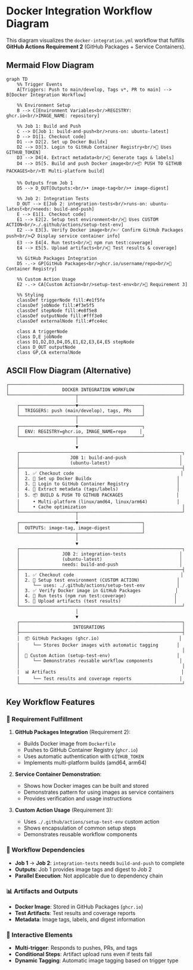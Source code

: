 # Docker Integration Workflow Diagram

This diagram visualizes the `docker-integration.yml` workflow that fulfills **GitHub Actions Requirement 2** (GitHub Packages + Service Containers).

## Mermaid Flow Diagram

```mermaid
graph TD
    %% Trigger Events
    A[Triggers: Push to main/develop, Tags v*, PR to main] --> B[Docker Integration Workflow]
    
    %% Environment Setup
    B --> C[Environment Variables<br/>REGISTRY: ghcr.io<br/>IMAGE_NAME: repository]
    
    %% Job 1: Build and Push
    C --> D[Job 1: build-and-push<br/>runs-on: ubuntu-latest]
    D --> D1[1. Checkout code]
    D1 --> D2[2. Set up Docker Buildx]
    D2 --> D3[3. Login to GitHub Container Registry<br/>🔑 Uses GITHUB_TOKEN]
    D3 --> D4[4. Extract metadata<br/>📝 Generate tags & labels]
    D4 --> D5[5. Build and push Docker image<br/>📦 PUSH TO GITHUB PACKAGES<br/>🏗️ Multi-platform build]
    
    %% Outputs from Job 1
    D5 --> D_OUT[Outputs:<br/>• image-tag<br/>• image-digest]
    
    %% Job 2: Integration Tests
    D_OUT --> E[Job 2: integration-tests<br/>runs-on: ubuntu-latest<br/>needs: build-and-push]
    E --> E1[1. Checkout code]
    E1 --> E2[2. Setup test environment<br/>🔧 Uses CUSTOM ACTION<br/>./.github/actions/setup-test-env]
    E2 --> E3[3. Verify Docker image<br/>✅ Confirm GitHub Packages push<br/>📋 Display service container info]
    E3 --> E4[4. Run tests<br/>🧪 npm run test:coverage]
    E4 --> E5[5. Upload artifacts<br/>📂 Test results & coverage]
    
    %% GitHub Packages Integration
    D5 -.-> GP[GitHub Packages<br/>ghcr.io/username/repo<br/>🏪 Container Registry]
    
    %% Custom Action Usage
    E2 -.-> CA[Custom Action<br/>setup-test-env<br/>🎯 Requirement 3]
    
    %% Styling
    classDef triggerNode fill:#e1f5fe
    classDef jobNode fill:#f3e5f5
    classDef stepNode fill:#e8f5e8
    classDef outputNode fill:#fff3e0
    classDef externalNode fill:#fce4ec
    
    class A triggerNode
    class D,E jobNode
    class D1,D2,D3,D4,D5,E1,E2,E3,E4,E5 stepNode
    class D_OUT outputNode
    class GP,CA externalNode
```

## ASCII Flow Diagram (Alternative)

```
┌─────────────────────────────────────────────────────────────────┐
│                    DOCKER INTEGRATION WORKFLOW                  │
└─────────────────────────┬───────────────────────────────────────┘
                          │
    ┌─────────────────────▼────────────────────────┐
    │  TRIGGERS: push (main/develop), tags, PRs    │
    └─────────────────────┬────────────────────────┘
                          │
    ┌─────────────────────▼────────────────────────┐
    │  ENV: REGISTRY=ghcr.io, IMAGE_NAME=repo     │
    └─────────────────────┬────────────────────────┘
                          │
                          ▼
    ┌─────────────────────────────────────────────────────────────┐
    │                   JOB 1: build-and-push                    │
    │                   (ubuntu-latest)                          │
    ├─────────────────────────────────────────────────────────────┤
    │  1. ✅ Checkout code                                        │
    │  2. 🔧 Set up Docker Buildx                                │
    │  3. 🔑 Login to GitHub Container Registry                  │
    │  4. 📝 Extract metadata (tags/labels)                      │
    │  5. 📦 BUILD & PUSH TO GITHUB PACKAGES                    │
    │     • Multi-platform (linux/amd64, linux/arm64)           │
    │     • Cache optimization                                    │
    └─────────────────────┬───────────────────────────────────────┘
                          │
    ┌─────────────────────▼────────────────────────┐
    │  OUTPUTS: image-tag, image-digest            │
    └─────────────────────┬────────────────────────┘
                          │
                          ▼
    ┌─────────────────────────────────────────────────────────────┐
    │                JOB 2: integration-tests                    │
    │                (ubuntu-latest)                             │
    │                needs: build-and-push                       │
    ├─────────────────────────────────────────────────────────────┤
    │  1. ✅ Checkout code                                        │
    │  2. 🎯 Setup test environment (CUSTOM ACTION)              │
    │     └── uses: ./.github/actions/setup-test-env            │
    │  3. ✅ Verify Docker image in GitHub Packages             │
    │  4. 🧪 Run tests (npm run test:coverage)                  │
    │  5. 📂 Upload artifacts (test results)                    │
    └─────────────────────────────────────────────────────────────┘
                          │
                          ▼
    ┌─────────────────────────────────────────────────────────────┐
    │                    INTEGRATIONS                             │
    ├─────────────────────────────────────────────────────────────┤
    │  📦 GitHub Packages (ghcr.io)                              │
    │     └── Stores Docker images with automatic tagging       │
    │                                                             │
    │  🎯 Custom Action (setup-test-env)                         │
    │     └── Demonstrates reusable workflow components          │
    │                                                             │
    │  📊 Artifacts                                               │
    │     └── Test results and coverage reports                  │
    └─────────────────────────────────────────────────────────────┘
```

## Key Workflow Features

### 🎯 Requirement Fulfillment

1. **GitHub Packages Integration** (Requirement 2):
   - Builds Docker image from `Dockerfile`
   - Pushes to GitHub Container Registry (`ghcr.io`)
   - Uses automatic authentication with `GITHUB_TOKEN`
   - Implements multi-platform builds (amd64, arm64)

2. **Service Container Demonstration**:
   - Shows how Docker images can be built and stored
   - Demonstrates pattern for using images as service containers
   - Provides verification and usage instructions

3. **Custom Action Usage** (Requirement 3):
   - Uses `./.github/actions/setup-test-env` custom action
   - Shows encapsulation of common setup steps
   - Demonstrates reusable workflow components

### 🔄 Workflow Dependencies

- **Job 1** → **Job 2**: `integration-tests` needs `build-and-push` to complete
- **Outputs**: Job 1 provides image tags and digest to Job 2
- **Parallel Execution**: Not applicable due to dependency chain

### 📊 Artifacts and Outputs

- **Docker Image**: Stored in GitHub Packages (`ghcr.io`)
- **Test Artifacts**: Test results and coverage reports
- **Metadata**: Image tags, labels, and digest information

### 🎪 Interactive Elements

- **Multi-trigger**: Responds to pushes, PRs, and tags
- **Conditional Steps**: Artifact upload runs even if tests fail
- **Dynamic Tagging**: Automatic image tagging based on trigger type
